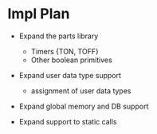 # Impl Plan

 * Expand the parts library
    * Timers {TON, TOFF}
    * Other boolean primitives
 * Expand user data type support
   * assignment of user data types
 
 * Expand global memory and DB support 

 * Expand support to static calls 

